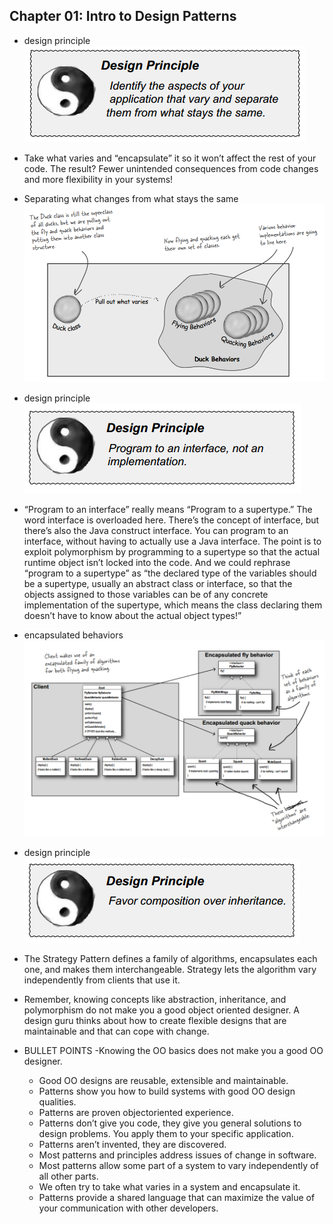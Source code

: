 ## Chapter 01: Intro to Design Patterns

- design principle  
![alt text](img/fig_1_1_Design_principle_1_1.PNG)  

- Take what varies and “encapsulate” it so it won’t affect the rest of your code. The result? Fewer unintended consequences
from code changes and more flexibility in your systems!


- Separating what changes from what stays the same  
![alt text](img/fig_1_2_Separate_changes.PNG)  

- design principle  
![alt text](img/fig_1_3_Design_principle_1_2.PNG)  

- “Program to an interface” really means “Program to a supertype.” The word interface is overloaded here. There’s the concept of interface, but there’s also the Java construct interface. You can program to an interface, without having to actually use a Java interface. The point is to exploit polymorphism by programming to a supertype so that the actual runtime object isn’t locked into the code. And we could rephrase “program to a supertype” as “the declared type of the variables should be a supertype, usually an abstract class or interface, so that the objects assigned to those variables can be of any concrete implementation of the supertype, which means the class declaring them doesn’t have to know about the actual object types!”

- encapsulated behaviors  
![alt text](img/fig_1_4_encapsulated_behaviors.PNG)  

- design principle  
![alt text](img/fig_1_5_Design_principle_1_3.PNG)  

- The Strategy Pattern defines a family of algorithms, encapsulates each one, and makes them interchangeable. Strategy lets the algorithm vary independently from clients that use it.

- Remember, knowing concepts like abstraction, inheritance, and polymorphism do not make you a good object oriented designer. A design guru thinks about how to create flexible designs that are maintainable and that can cope with change.

- BULLET POINTS
	-Knowing the OO basics does not make you a good OO designer.
	- Good OO designs are reusable, extensible and maintainable.
	- Patterns show you how to build systems with good OO design qualities.
	- Patterns are proven objectoriented experience.
	- Patterns don’t give you code, they give you general solutions to design problems. You apply them to your specific application.
	- Patterns aren’t invented, they are discovered.
	- Most patterns and principles address issues of change in software.
	- Most patterns allow some part of a system to vary independently of all other parts.
	- We often try to take what varies in a system and encapsulate it.
	- Patterns provide a shared language that can maximize the value of your communication with other developers.